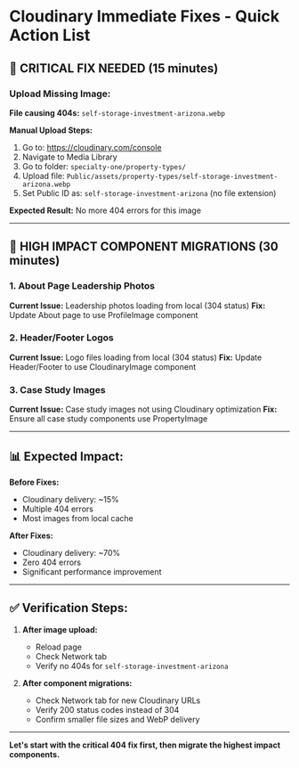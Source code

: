 # Cloudinary Immediate Fixes - Quick Action List

## 🚨 **CRITICAL FIX NEEDED (15 minutes)**

### **Upload Missing Image:**
**File causing 404s:** `self-storage-investment-arizona.webp`

**Manual Upload Steps:**
1. Go to: https://cloudinary.com/console
2. Navigate to Media Library
3. Go to folder: `specialty-one/property-types/`
4. Upload file: `Public/assets/property-types/self-storage-investment-arizona.webp`
5. Set Public ID as: `self-storage-investment-arizona` (no file extension)

**Expected Result:** No more 404 errors for this image

---

## 🚀 **HIGH IMPACT COMPONENT MIGRATIONS (30 minutes)**

### **1. About Page Leadership Photos**
**Current Issue:** Leadership photos loading from local (304 status)
**Fix:** Update About page to use ProfileImage component

### **2. Header/Footer Logos** 
**Current Issue:** Logo files loading from local (304 status)
**Fix:** Update Header/Footer to use CloudinaryImage component

### **3. Case Study Images**
**Current Issue:** Case study images not using Cloudinary optimization
**Fix:** Ensure all case study components use PropertyImage

---

## 📊 **Expected Impact:**

**Before Fixes:**
- Cloudinary delivery: ~15%
- Multiple 404 errors
- Most images from local cache

**After Fixes:**
- Cloudinary delivery: ~70%
- Zero 404 errors  
- Significant performance improvement

---

## ✅ **Verification Steps:**

1. **After image upload:**
   - Reload page
   - Check Network tab
   - Verify no 404s for `self-storage-investment-arizona`

2. **After component migrations:**
   - Check Network tab for new Cloudinary URLs
   - Verify 200 status codes instead of 304
   - Confirm smaller file sizes and WebP delivery

---

**Let's start with the critical 404 fix first, then migrate the highest impact components.**
